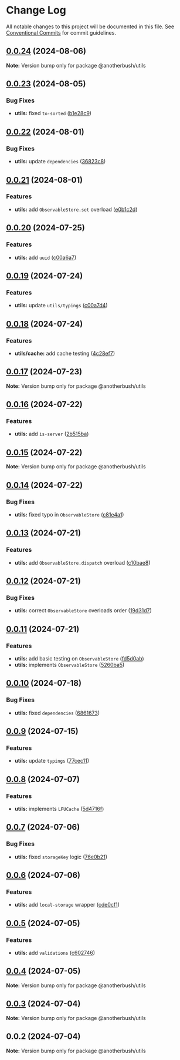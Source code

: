 # Change Log

All notable changes to this project will be documented in this file.
See [Conventional Commits](https://conventionalcommits.org) for commit guidelines.

## [0.0.24](https://github.com/anotherbush/utils/compare/@anotherbush/utils@0.0.23...@anotherbush/utils@0.0.24) (2024-08-06)

**Note:** Version bump only for package @anotherbush/utils





## [0.0.23](https://github.com/anotherbush/utils/compare/@anotherbush/utils@0.0.22...@anotherbush/utils@0.0.23) (2024-08-05)


### Bug Fixes

* **utils:** fixed `to-sorted` ([b1e28c9](https://github.com/anotherbush/utils/commit/b1e28c9c8966940cb035f8d82600c9fa132ba2ae))





## [0.0.22](https://github.com/anotherbush/utils/compare/@anotherbush/utils@0.0.21...@anotherbush/utils@0.0.22) (2024-08-01)


### Bug Fixes

* **utils:** update `dependencies` ([36823c8](https://github.com/anotherbush/utils/commit/36823c8ef4e597e4e9a3912095ab4a5266543ad2))





## [0.0.21](https://github.com/anotherbush/utils/compare/@anotherbush/utils@0.0.20...@anotherbush/utils@0.0.21) (2024-08-01)


### Features

* **utils:** add `ObservableStore.set` overload ([e0b1c2d](https://github.com/anotherbush/utils/commit/e0b1c2d5c03db8f3c1dbc90c2eeb47f7751bc598))





## [0.0.20](https://github.com/anotherbush/utils/compare/@anotherbush/utils@0.0.19...@anotherbush/utils@0.0.20) (2024-07-25)


### Features

* **utils:** add `uuid` ([c00a6a7](https://github.com/anotherbush/utils/commit/c00a6a79f29acc7da20897a0d121e9a3d7c68c63))





## [0.0.19](https://github.com/anotherbush/utils/compare/@anotherbush/utils@0.0.18...@anotherbush/utils@0.0.19) (2024-07-24)


### Features

* **utils:** update `utils/typings` ([c00a7d4](https://github.com/anotherbush/utils/commit/c00a7d402431cc062742edc1ff7cafbeb6ad77bd))





## [0.0.18](https://github.com/anotherbush/utils/compare/@anotherbush/utils@0.0.17...@anotherbush/utils@0.0.18) (2024-07-24)


### Features

* **utils/cache:** add cache testing ([4c28ef7](https://github.com/anotherbush/utils/commit/4c28ef7b798e63ea3564e12fb7bb2deb23dcd0db))





## [0.0.17](https://github.com/anotherbush/utils/compare/@anotherbush/utils@0.0.16...@anotherbush/utils@0.0.17) (2024-07-23)

**Note:** Version bump only for package @anotherbush/utils





## [0.0.16](https://github.com/anotherbush/utils/compare/@anotherbush/utils@0.0.15...@anotherbush/utils@0.0.16) (2024-07-22)


### Features

* **utils:** add `is-server` ([2b515ba](https://github.com/anotherbush/utils/commit/2b515ba3d8932bb381fa2debb1373f589ae0ba5d))





## [0.0.15](https://github.com/anotherbush/utils/compare/@anotherbush/utils@0.0.14...@anotherbush/utils@0.0.15) (2024-07-22)

**Note:** Version bump only for package @anotherbush/utils





## [0.0.14](https://github.com/anotherbush/utils/compare/@anotherbush/utils@0.0.13...@anotherbush/utils@0.0.14) (2024-07-22)


### Bug Fixes

* **utils:** fixed typo in `ObservableStore` ([c81e4a1](https://github.com/anotherbush/utils/commit/c81e4a13ac0d46d11097ec46651d58a8c5e5496e))





## [0.0.13](https://github.com/anotherbush/utils/compare/@anotherbush/utils@0.0.12...@anotherbush/utils@0.0.13) (2024-07-21)


### Features

* **utils:** add `ObservableStore.dispatch` overload ([c10bae8](https://github.com/anotherbush/utils/commit/c10bae88dc01ed636f649d601c23e7121dce5bf6))





## [0.0.12](https://github.com/anotherbush/utils/compare/@anotherbush/utils@0.0.11...@anotherbush/utils@0.0.12) (2024-07-21)


### Bug Fixes

* **utils:** correct `ObservableStore` overloads order ([19d31d7](https://github.com/anotherbush/utils/commit/19d31d7599595031e75270dfaaeb57a5bcf4f523))





## [0.0.11](https://github.com/anotherbush/utils/compare/@anotherbush/utils@0.0.10...@anotherbush/utils@0.0.11) (2024-07-21)


### Features

* **utils:** add basic testing on `ObservableStore` ([fd5d0ab](https://github.com/anotherbush/utils/commit/fd5d0ab1cb1096862e9527bee9c1597d647cf6ce))
* **utils:** implements `ObservableStore` ([5260ba5](https://github.com/anotherbush/utils/commit/5260ba5b3ad125690e375fa832aadff3e0a69b41))





## [0.0.10](https://github.com/anotherbush/utils/compare/@anotherbush/utils@0.0.9...@anotherbush/utils@0.0.10) (2024-07-18)


### Bug Fixes

* **utils:** fixed `dependencies` ([6861673](https://github.com/anotherbush/utils/commit/6861673a8fd05eb589d98db2da87e73f54cf0d0d))





## [0.0.9](https://github.com/anotherbush/utils/compare/@anotherbush/utils@0.0.8...@anotherbush/utils@0.0.9) (2024-07-15)


### Features

* **utils:** update `typings` ([77cec11](https://github.com/anotherbush/utils/commit/77cec1197b10a141373ad6b3ff25eceb6f55782c))





## [0.0.8](https://github.com/anotherbush/utils/compare/@anotherbush/utils@0.0.7...@anotherbush/utils@0.0.8) (2024-07-07)


### Features

* **utils:** implements `LFUCache` ([5d4716f](https://github.com/anotherbush/utils/commit/5d4716f029a7c363c768a6e862b6ced365ab0f7a))





## [0.0.7](https://github.com/anotherbush/utils/compare/@anotherbush/utils@0.0.6...@anotherbush/utils@0.0.7) (2024-07-06)


### Bug Fixes

* **utils:** fixed `storageKey` logic ([76e0b21](https://github.com/anotherbush/utils/commit/76e0b21a3cad94abd91f82961babe6cdc46f7a82))





## [0.0.6](https://github.com/anotherbush/utils/compare/@anotherbush/utils@0.0.5...@anotherbush/utils@0.0.6) (2024-07-06)


### Features

* **utils:** add `local-storage` wrapper ([cde0cf1](https://github.com/anotherbush/utils/commit/cde0cf1e8461d8952a6328a229256f5288cc4b27))





## [0.0.5](https://github.com/anotherbush/utils/compare/@anotherbush/utils@0.0.4...@anotherbush/utils@0.0.5) (2024-07-05)


### Features

* **utils:** add `validations` ([c602746](https://github.com/anotherbush/utils/commit/c6027464072a05c25f24d1854fa50acec5f6b2d4))





## [0.0.4](https://github.com/anotherbush/utils/compare/@anotherbush/utils@0.0.3...@anotherbush/utils@0.0.4) (2024-07-05)

**Note:** Version bump only for package @anotherbush/utils





## [0.0.3](https://github.com/anotherbush/utils/compare/@anotherbush/utils@0.0.2...@anotherbush/utils@0.0.3) (2024-07-04)

**Note:** Version bump only for package @anotherbush/utils





## 0.0.2 (2024-07-04)

**Note:** Version bump only for package @anotherbush/utils
